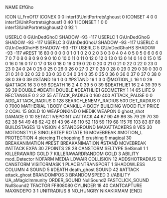 NAME 			EffGho

ICON 			U_FrnOf17
ICONEX 0 0 interf3\UnitPortrets\ghoust 0
ICONSET 4 0 0 interf3\UnitPortrets\ghoust1 0 40 1
ICONSET 1 0 0 interf3\UnitPortrets\ghoust2 0 92 1

USERLC 			0 G\UnDedGhoC SHADOW  -93 -117
USERLC 			1 G\UnDedGhoG SHADOW  -93 -117
USERLC 			3 G\UnDedGhoU SHADOW  -93 -117
USERLC 			4 G\UnDedGhoHB SHADOW -93 -117
USERLC 			5 G\UnDedGhoHS SHADOW -93 -117
#REST      		16 80 0 0 0 0 0 1 0 1 0 2 0 2 0 3 0 3 0 4 0 4 0 5 0 5 0 6 0 6 0 7 0 7 0 8 0 8 0 9 0 9 0 10 0 10 0 11 0 11 0 12 0 12 0 13 0 13 0 14 0 14 0 15 0 15 0 16 0 16 0 17 0 17 0 18 0 18 0 19 0 19 0 20 0 20 0 21 0 21 0 22 0 22 0 23 0 23 0 24 0 24 0 25 0 25 0 26 0 26 0 27 0 27 0 28 0 28 0 29 0 29 0 30 0 30 0 31 0 31 0 32 0 32 0 33 0 33 0 34 0 34 0 35 0 35 0 36 0 36 0 37 0 37 0 38 0 38 0 39 0 39
#STAND     		16 1 0 0
#PSTAND    		16 1 3 0
@MOTION_L  		16 1 0 29
@ATTACK    		16 3 0 59
$DEATH     		16 2 4 0 39 5 0 39
$DEATHLIE1 		16 2 4 39 39 5 39 39
DOUBLE 			#DEATH
DOUBLE 			#DEATHLIE1
GEOMETRY		1 14 65
LIFE     		9
RECTANGLE 		0 2 32 55
ATTACK_RADIUS 		0 160 400
ATTACK_PAUSE 		0 0
ADD_ATTACK_RADIUS 	0 128
SEARCH_ENEMY_RADIUS 	500
DET_RADIUS 		0 0 7000
MATHERIAL 		1 BODY
CANKILL 4 BODY BUILDING WOOD FLY
PRICE 			2 COAL 15 GOLD 10
WEAPONKIND 		0 MEDIK
WEAPON			0 ghost_shot
DAMAGE   		0 10
SETACTIVEPOINT 		#ATTACK 44 67 90 49 86 35 79 29 70 30 62 38 54 49 48 62 42 81 43 96 46 110 52 118 59 119 68 115 76 103 83 87 88
BUILDSTAGES 		13
VISION 			4
STANDGROUND
MAXATTACKERS 8
VES 			30
MOTIONSTYLE 		SINGLESTEP
ROTATE 			16
MOVEBREAK 		#MOTION_L
PROTECTION 		4 piercing 11 chopping 9 crushing 9 magical 30
BREAKANIMATION 		#REST
BREAKANIMATION 		#STAND
MOVEBREAK 		#ATTACK
EXPA 			30
ZPOINTS	28 28
CANSTORM
SELTYPE SelSmall 1 1
KILLERAWARD             GOLD 7
KILLERAWARDRANDOM       GOLD 3
ABILITY mod_Detector
NOFARM
MEDIA LOWAIR
COLLISION 12
ADDSHOTRADIUS 12
CANSTORM
VISITORMASK 1
PLACEINTRANSPORT 1
SHADOWLESS
COLUMN 4
SOUND 5 #DEATH death_ghost
SOUND 42 #ATTACK attack_ghost
BRANDOMPOS 3
BRANDOMSPEED 3
//ABILITY	UA_aMagicImmunity
ORDER_SOUND NullSound2
FASTCLICK_SOUND NullSound2
TFACTOR FF808080
CYLINDER 18 40
CANTCAPTURE
MAXINDEPO 3 1
UNITRADIUS 8
NO_HUNGRY
NIKAKIXMAM
[END]
